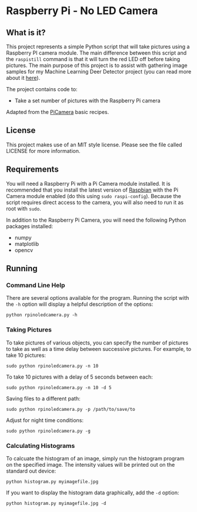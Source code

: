 # Raspberry Pi - No LED Camera

## What is it?

This project represents a simple Python script that will take pictures
using a Raspberry PI camera module. The main difference between this 
script and the `raspistill` command is that it will turn the red LED
off before taking pictures. The main purpose of this project is to 
assist with gathering image samples for my Machine Learning Deer 
Detector project (you can read
more about it [here](http://craigthomas.ca/blog/2014/08/04/deer-detection-with-machine-learning-part-1/)).

The project contains code to:

* Take a set number of pictures with the Raspberry Pi camera

Adapted from the [PiCamera](http://picamera.readthedocs.org/en/latest/recipes1.html)
basic recipes.

## License

This project makes use of an MIT style license. Please see the file called 
LICENSE for more information. 


## Requirements

You will need a Raspberry Pi with a Pi Camera module installed. It is 
recommended that you install the latest version of [Raspbian](http://www.raspbian.org/) 
with the Pi Camera module enabled (do this using `sudo raspi-config`). 
Because the script requires direct access to the camera, you will
also need to run it as root with `sudo`.

In addition to the Raspberry Pi Camera, you will need the following
Python packages installed:

* numpy
* matplotlib
* opencv


## Running

### Command Line Help

There are several options available for the program. Running the script
with the `-h` option will display a helpful description of the options:

    python rpinoledcamera.py -h

### Taking Pictures

To take pictures of various objects, you can specify the number of pictures
to take as well as a time delay between successive pictures. For example,
to take 10 pictures:

    sudo python rpinoledcamera.py -n 10

To take 10 pictures with a delay of 5 seconds between each:

    sudo python rpinoledcamera.py -n 10 -d 5

Saving files to a different path:

    sudo python rpinoledcamera.py -p /path/to/save/to

Adjust for night time conditions:

    sudo python rpinoledcamera.py -g

### Calculating Histograms

To calcuate the histogram of an image, simply run the histogram 
program on the specified image. The intensity values will be
printed out on the standard out device:

    python histogram.py myimagefile.jpg

If you want to display the histogram data graphically, add the
`-d` option:

    python histogram.py myimagefile.jpg -d
